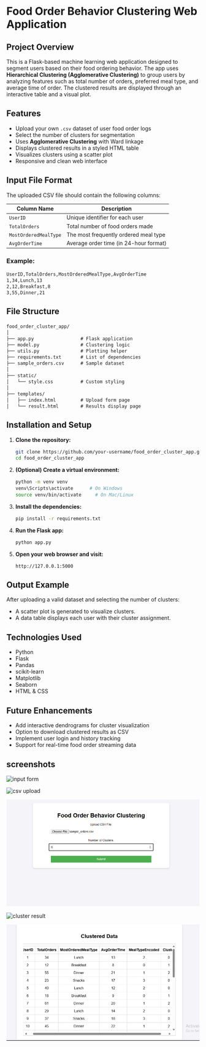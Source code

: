 
# Food Order Behavior Clustering Web Application

## Project Overview

This is a Flask-based machine learning web application designed to segment users based on their food ordering behavior. The app uses **Hierarchical Clustering (Agglomerative Clustering)** to group users by analyzing features such as total number of orders, preferred meal type, and average time of order. The clustered results are displayed through an interactive table and a visual plot.

## Features

- Upload your own `.csv` dataset of user food order logs  
- Select the number of clusters for segmentation  
- Uses **Agglomerative Clustering** with Ward linkage  
- Displays clustered results in a styled HTML table  
- Visualizes clusters using a scatter plot  
- Responsive and clean web interface

## Input File Format

The uploaded CSV file should contain the following columns:

| Column Name            | Description                                |
|------------------------|--------------------------------------------|
| `UserID`               | Unique identifier for each user            |
| `TotalOrders`          | Total number of food orders made           |
| `MostOrderedMealType`  | The most frequently ordered meal type      |
| `AvgOrderTime`         | Average order time (in 24-hour format)     |

### Example:
```csv
UserID,TotalOrders,MostOrderedMealType,AvgOrderTime
1,34,Lunch,13
2,12,Breakfast,8
3,55,Dinner,21
```

## File Structure

```
food_order_cluster_app/
│
├── app.py                 # Flask application
├── model.py               # Clustering logic
├── utils.py               # Plotting helper
├── requirements.txt       # List of dependencies
├── sample_orders.csv      # Sample dataset
│
├── static/
│   └── style.css          # Custom styling
│
├── templates/
│   ├── index.html         # Upload form page
│   └── result.html        # Results display page
```

## Installation and Setup

1. **Clone the repository:**
   ```bash
   git clone https://github.com/your-username/food_order_cluster_app.git
   cd food_order_cluster_app
   ```

2. **(Optional) Create a virtual environment:**
   ```bash
   python -m venv venv
   venv\Scripts\activate      # On Windows
   source venv/bin/activate     # On Mac/Linux
   ```

3. **Install the dependencies:**
   ```bash
   pip install -r requirements.txt
   ```

4. **Run the Flask app:**
   ```bash
   python app.py
   ```

5. **Open your web browser and visit:**
   ```
   http://127.0.0.1:5000
   ```

## Output Example

After uploading a valid dataset and selecting the number of clusters:
- A scatter plot is generated to visualize clusters.
- A data table displays each user with their cluster assignment.

## Technologies Used

- Python
- Flask
- Pandas
- scikit-learn
- Matplotlib
- Seaborn
- HTML & CSS

## Future Enhancements

- Add interactive dendrograms for cluster visualization  
- Option to download clustered results as CSV  
- Implement user login and history tracking  
- Support for real-time food order streaming data

## screenshots

![input form](inputform.png)

![csv upload](csvupload.png)

![input](input.png)

![cluster result](clusterresult.png)

![alt text](<cluster data.png>)